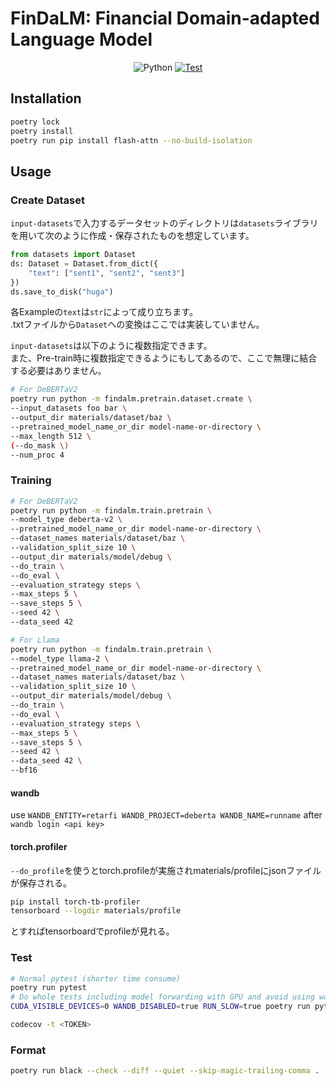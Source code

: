 # FinDaLM: Financial Domain-adapted Language Model

<p align="center">
  <img alt="Python" src="https://img.shields.io/badge/python-3.9%20%7C%203.10-blue">
  <a href="https://github.com/retarfi/FinDaLM/actions/workflows/format.yml">
    <img alt="Test" src="https://github.com/retarfi/FinDaLM/actions/workflows/format.yml/badge.svg">
  </a>
</p>

## Installation
```sh
poetry lock
poetry install
poetry run pip install flash-attn --no-build-isolation
```

## Usage
### Create Dataset
`input-datasets`で入力するデータセットのディレクトリは`datasets`ライブラリを用いて次のように作成・保存されたものを想定しています。
```python
from datasets import Dataset
ds: Dataset = Dataset.from_dict({
    "text": ["sent1", "sent2", "sent3"]
})
ds.save_to_disk("huga")
```
各Exampleの`text`は`str`によって成り立ちます。<br>
.txtファイルから`Dataset`への変換はここでは実装していません。

`input-datasets`は以下のように複数指定できます。<br>
また、Pre-train時に複数指定できるようにもしてあるので、ここで無理に結合する必要はありません。

```sh
# For DeBERTaV2
poetry run python -m findalm.pretrain.dataset.create \
--input_datasets foo bar \
--output_dir materials/dataset/baz \
--pretrained_model_name_or_dir model-name-or-directory \
--max_length 512 \
(--do_mask \)
--num_proc 4
```


### Training
```sh
# For DeBERTaV2
poetry run python -m findalm.train.pretrain \
--model_type deberta-v2 \
--pretrained_model_name_or_dir model-name-or-directory \
--dataset_names materials/dataset/baz \
--validation_split_size 10 \
--output_dir materials/model/debug \
--do_train \
--do_eval \
--evaluation_strategy steps \
--max_steps 5 \
--save_steps 5 \
--seed 42 \
--data_seed 42

# For Llama
poetry run python -m findalm.train.pretrain \
--model_type llama-2 \
--pretrained_model_name_or_dir model-name-or-directory \
--dataset_names materials/dataset/baz \
--validation_split_size 10 \
--output_dir materials/model/debug \
--do_train \
--do_eval \
--evaluation_strategy steps \
--max_steps 5 \
--save_steps 5 \
--seed 42 \
--data_seed 42 \
--bf16
```



#### wandb
use `WANDB_ENTITY=retarfi WANDB_PROJECT=deberta WANDB_NAME=runname` after
`wandb login <api key>`


#### torch.profiler
`--do_profile`を使うとtorch.profileが実施されmaterials/profileにjsonファイルが保存される。
```sh
pip install torch-tb-profiler
tensorboard --logdir materials/profile
```
とすればtensorboardでprofileが見れる。



### Test
```sh
# Normal pytest (shorter time consume)
poetry run pytest
# Do whole tests including model forwarding with GPU and avoid using wandb
CUDA_VISIBLE_DEVICES=0 WANDB_DISABLED=true RUN_SLOW=true poetry run pytest

codecov -t <TOKEN>
```

### Format
```sh
poetry run black --check --diff --quiet --skip-magic-trailing-comma .
```
